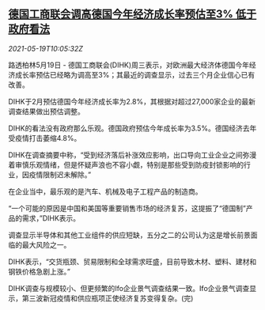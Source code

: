 <!--1621420264000-->
[德国工商联会调高德国今年经济成长率预估至3% 低于政府看法](https://cn.reuters.com/article/germany-dihk-gdp-forecast-0519-idCNKCS2D011P)
------

<div><i>2021-05-19T10:05:32Z</i></div><p>路透柏林5月19日 - 德国工商联会(DIHK)周三表示，对欧洲最大经济体德国今年经济成长率预估已经略为调高至3%；其最近的调查显示，过去三个月企业信心已有改善。</p><p>DIHK于2月预估德国今年经济成长率为2.8%，其根据对超过27,000家企业的最新调查结果做出预估调整。</p><p>DIHK的看法没有政府那么乐观。德国政府预估今年成长率为3.5%。德国经济去年受疫情打击萎缩4.8%。</p><p>DIHK在调查摘要中称，“受到经济落后补涨效应影响，出口导向工业企业之间弥漫着审慎乐观情绪，但是怀疑声浪也不容小觑，特别是那些受到防疫封锁影响的行业，因疫情限制迟未解除。”</p><p>在企业当中，最乐观的是汽车、机械及电子工程产品的制造商。</p><p>“一个可能的原因是中国和美国等重要销售市场的经济复苏，这提振了“德国制”产品的需求，”DIHK表示。</p><p>调查显示半导体和其他工业组件的供应短缺，五分之二的公司认为这是增长前景面临的最大风险之一。</p><p>DIHK表示，“交货瓶颈、贸易限制和全球需求旺盛，目前导致木材、塑料、建材和钢铁价格急剧上涨。”</p><p>DIHK调查与规模较小、但更频繁的Ifo企业景气调查结果一致。Ifo企业景气调查显示，第三波新冠疫情和供应瓶项正使经济复苏变得复杂。(完)</p>
